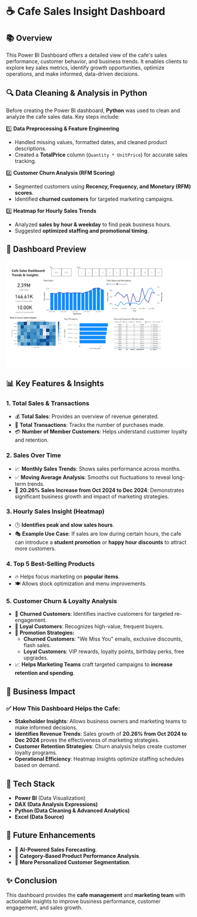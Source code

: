 # ☕ Cafe Sales Insight Dashboard

## 📚 Overview
This Power BI Dashboard offers a detailed view of the cafe's sales performance, customer behavior, and business trends. It enables clients to explore key sales metrics, identify growth opportunities, optimize operations, and make informed, data-driven decisions.

## 🔍 Data Cleaning & Analysis in Python
Before creating the Power BI dashboard, **Python** was used to clean and analyze the cafe sales data. Key steps include:

1️⃣ **Data Preprocessing & Feature Engineering**  
   - Handled missing values, formatted dates, and cleaned product descriptions.  
   - Created a **TotalPrice** column (`Quantity * UnitPrice`) for accurate sales tracking.  

2️⃣ **Customer Churn Analysis (RFM Scoring)**  
   - Segmented customers using **Recency, Frequency, and Monetary (RFM) scores**.  
   - Identified **churned customers** for targeted marketing campaigns.  

3️⃣ **Heatmap for Hourly Sales Trends**  
   - Analyzed **sales by hour & weekday** to find peak business hours.  
   - Suggested **optimized staffing and promotional timing**.  

## 🌟 Dashboard Preview
![Cafe Sales Dashboard](Dashboard.JPG)

## 📊 Key Features & Insights

### 1. **Total Sales & Transactions**
- 💰 **Total Sales**: Provides an overview of revenue generated.
- 📆 **Total Transactions**: Tracks the number of purchases made.
- 💳 **Number of Member Customers**: Helps understand customer loyalty and retention.

### 2. **Sales Over Time**
- 📈 **Monthly Sales Trends**: Shows sales performance across months.
- ✅ **Moving Average Analysis**: Smooths out fluctuations to reveal long-term trends.
- 📃 **20.26% Sales Increase from Oct 2024 to Dec 2024**: Demonstrates significant business growth and impact of marketing strategies.

### 3. **Hourly Sales Insight (Heatmap)**
- 🕒 **Identifies peak and slow sales hours**.
- 🎭 **Example Use Case**: If sales are low during certain hours, the cafe can introduce a **student promotion** or **happy hour discounts** to attract more customers.

### 4. **Top 5 Best-Selling Products**
- 🔥 Helps focus marketing on **popular items**.
- 🍽️ Allows stock optimization and menu improvements.

### 5. **Customer Churn & Loyalty Analysis**
- 🔄 **Churned Customers**: Identifies inactive customers for targeted re-engagement.
- 🌟 **Loyal Customers**: Recognizes high-value, frequent buyers.
- 💼 **Promotion Strategies:**
  - **Churned Customers**: "We Miss You" emails, exclusive discounts, flash sales.
  - **Loyal Customers**: VIP rewards, loyalty points, birthday perks, free upgrades.
- 📈 **Helps Marketing Teams** craft targeted campaigns to **increase retention and spending**.

## 📄 Business Impact
### ✅ **How This Dashboard Helps the Cafe:**
- **Stakeholder Insights**: Allows business owners and marketing teams to make informed decisions.
- **Identifies Revenue Trends**: Sales growth of **20.26% from Oct 2024 to Dec 2024** proves the effectiveness of marketing strategies.
- **Customer Retention Strategies**: Churn analysis helps create customer loyalty programs.
- **Operational Efficiency**: Heatmap insights optimize staffing schedules based on demand.

## 🔧 Tech Stack
- **Power BI** (Data Visualization)
- **DAX (Data Analysis Expressions)**
- **Python (Data Cleaning & Advanced Analytics)**
- **Excel (Data Source)**

## 🌟 Future Enhancements
- 🔬 **AI-Powered Sales Forecasting**.
- 📑 **Category-Based Product Performance Analysis**.
- 🔄 **More Personalized Customer Segmentation**.

## ✨ Conclusion
This dashboard provides the **cafe management** and **marketing team** with actionable insights to improve business performance, customer engagement, and sales growth. 



